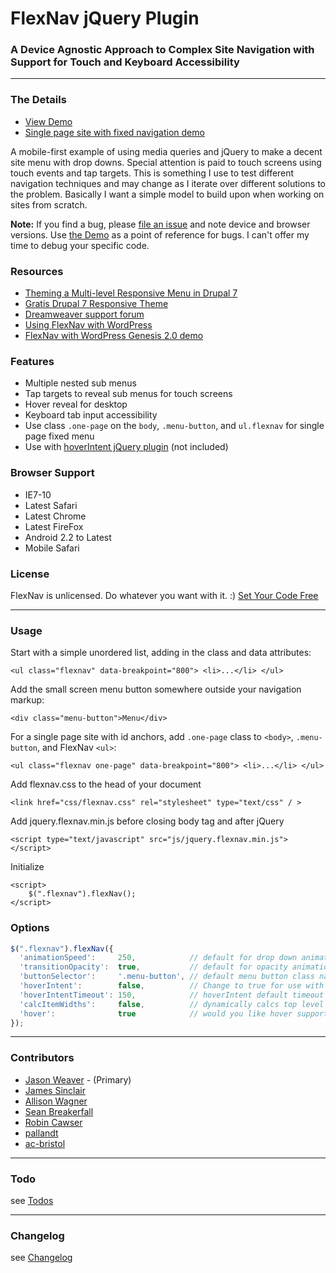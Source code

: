 # FlexNav jQuery Plugin

### A Device Agnostic Approach to Complex Site Navigation with Support for Touch and Keyboard Accessibility

* * *
### The Details

* [View Demo](http://jasonweaver.name/lab/flexiblenavigation/)
* [Single page site with fixed navigation demo](http://jasonweaver.name/lab/flexiblenavigation/single-page-pattern.html)

A mobile-first example of using media queries and jQuery to make a decent site menu with drop downs. Special attention is paid to touch screens using touch events and tap targets. This is something I use to test different navigation techniques and may change as I iterate over different solutions to the problem. Basically I want a simple model to build upon when working on sites from scratch.

**Note:** If you find a bug, please [file an issue](https://github.com/indyplanets/flexnav/issues) and note device and browser versions. Use [the Demo](http://jasonweaver.name/lab/flexiblenavigation/) as a point of reference for bugs. I can't offer my time to debug your specific code.

### Resources
* [Theming a Multi-level Responsive Menu in Drupal 7](http://highrockmedia.com/blog/theming-multi-level-responsive-menu-drupal-7)
* [Gratis Drupal 7 Responsive Theme](http://gratis.themehuis.com/)
* [Dreamweaver support forum](http://forums.adobe.com/message/5811244)
* [Using FlexNav with WordPress](http://wordpress.stackexchange.com/questions/101021/using-flexnav-with-wordpress)
* [FlexNav with WordPress Genesis 2.0 demo](http://bradpotter.com/themes/genesis20flex/)

### Features
* Multiple nested sub menus
* Tap targets to reveal sub menus for touch screens
* Hover reveal for desktop
* Keyboard tab input accessibility
* Use class `.one-page` on the `body`, `.menu-button`, and `ul.flexnav` for single page fixed menu
* Use with [hoverIntent jQuery plugin](http://cherne.net/brian/resources/jquery.hoverIntent.html) (not included)

### Browser Support
* IE7-10
* Latest Safari
* Latest Chrome
* Latest FireFox
* Android 2.2 to Latest
* Mobile Safari

### License
FlexNav is unlicensed. Do whatever you want with it. :) [Set Your Code Free](http://unlicense.org/)

* * *
### Usage

Start with a simple unordered list, adding in the class and data attributes:
```xhtml
<ul class="flexnav" data-breakpoint="800"> <li>...</li> </ul>
```
Add the small screen menu button somewhere outside your navigation markup:
```xhtml
<div class="menu-button">Menu</div>
```		
For a single page site with id anchors, add `.one-page` class to `<body>`, `.menu-button`, and FlexNav `<ul>`:
```xhtml
<ul class="flexnav one-page" data-breakpoint="800"> <li>...</li> </ul>	
```								
Add flexnav.css to the head of your document
```xhtml		
<link href="css/flexnav.css" rel="stylesheet" type="text/css" / >
```		
Add jquery.flexnav.min.js before closing body tag and after jQuery
```xhtml		
<script type="text/javascript" src="js/jquery.flexnav.min.js"></script>
```		
Initialize
```xhtml
<script>
	$(".flexnav").flexNav();
</script>
```

### Options
```js
$(".flexnav").flexNav({
  'animationSpeed':     250,            // default for drop down animation speed
  'transitionOpacity':  true,           // default for opacity animation
  'buttonSelector':     '.menu-button', // default menu button class name
  'hoverIntent':        false,          // Change to true for use with hoverIntent plugin
  'hoverIntentTimeout': 150,            // hoverIntent default timeout
  'calcItemWidths':     false,          // dynamically calcs top level nav item widths
  'hover':              true            // would you like hover support?  	  
});
```	

* * *
### Contributors
* [Jason Weaver](http://jasonweaver.name) - (Primary)
* [James Sinclair](https://github.com/jrsinclair)
* [Allison Wagner](https://github.com/alliwagner)
* [Sean Breakerfall](https://github.com/breakerfall)
* [Robin Cawser](https://github.com/robcaw)
* [pallandt](https://github.com/pallandt)
* [ac-bristol](https://github.com/ac-bristol)

* * *		
### Todo

see [Todos](https://github.com/indyplanets/flexnav/wiki/Todos)

* * *
### Changelog

see [Changelog](https://github.com/indyplanets/flexnav/wiki/Changelog)
